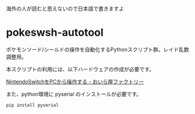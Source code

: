 海外の人が読むと思えないので日本語で書きますよ

# pokeswsh-autotool

ポケモンソード/シールドの操作を自動化するPythonスクリプト群。レイド乱数調整用。

本スクリプトの利用には、以下ハードウェアの作成が必要です。

[NintendoSwitchをPCから操作する - おいら屋ファクトリー](https://blog.feelmy.net/control-nintendo-switch-from-computer/)

また、python環境に pyserial のインストールが必要です。

```
pip install pyserial
```
